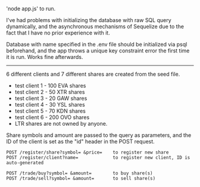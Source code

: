 'node app.js' to run.

I've had problems with initializing the database with raw SQL query dynamically, and the asynchronous mechanisms of Sequelize due to the fact that I have no prior experience with it.

Database with name specified in the .env file should be initialized via psql beforehand, and the app throws a unique key constraint error the first time it is run. Works fine afterwards.

---

6 different clients and 7 different shares are created from the seed file.

- test client 1 - 100 EVA shares
- test client 2 - 50 XTR shares
- test client 3 - 20 GAW shares
- test client 4 - 30 YSL shares
- test client 5 - 70 KDN shares
- test client 6 - 200 OVO shares
- LTR shares are not owned by anyone.

Share symbols and amount are passed to the query as parameters, and the ID of the client is set as the "id" header in the POST request.

    POST /register/share?symbol= &price=    to register new share
    POST /register/client?name=             to register new client, ID is auto-generated

    POST /trade/buy?symbol= &amount=        to buy share(s)
    POST /trade/sell?symbol= &amount=       to sell share(s)
